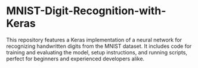 # MNIST-Digit-Recognition-with-Keras
This repository features a Keras implementation of a neural network for recognizing handwritten digits from the MNIST dataset. It includes code for training and evaluating the model, setup instructions, and running scripts, perfect for beginners and experienced developers alike.
